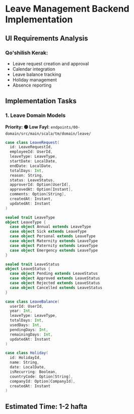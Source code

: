 # Leave Management Backend Implementation

## UI Requirements Analysis

### Qo'shilish Kerak:
- Leave request creation and approval
- Calendar integration
- Leave balance tracking
- Holiday management
- Absence reporting

## Implementation Tasks

### 1. Leave Domain Models
**Priority: 🟢 Low**
**Fayl**: `endpoints/00-domain/src/main/scala/tm/domain/leave/`

```scala
case class LeaveRequest(
  id: LeaveRequestId,
  employeeId: UserId,
  leaveType: LeaveType,
  startDate: LocalDate,
  endDate: LocalDate,
  totalDays: Int,
  reason: String,
  status: LeaveStatus,
  approverId: Option[UserId],
  approvedAt: Option[Instant],
  comments: Option[String],
  createdAt: Instant,
  updatedAt: Instant
)

sealed trait LeaveType
object LeaveType {
  case object Annual extends LeaveType
  case object Sick extends LeaveType
  case object Personal extends LeaveType
  case object Maternity extends LeaveType
  case object Paternity extends LeaveType
  case object Emergency extends LeaveType
}

sealed trait LeaveStatus
object LeaveStatus {
  case object Pending extends LeaveStatus
  case object Approved extends LeaveStatus
  case object Rejected extends LeaveStatus
  case object Cancelled extends LeaveStatus
}

case class LeaveBalance(
  userId: UserId,
  year: Int,
  leaveType: LeaveType,
  totalDays: Int,
  usedDays: Int,
  pendingDays: Int,
  remainingDays: Int,
  updatedAt: Instant
)

case class Holiday(
  id: HolidayId,
  name: String,
  date: LocalDate,
  isRecurring: Boolean,
  countryCode: Option[String],
  companyId: Option[CompanyId],
  createdAt: Instant
)
```

## Estimated Time: 1-2 hafta